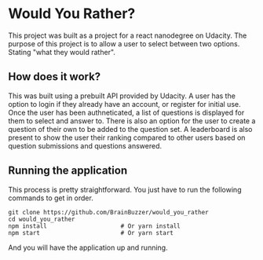 # Would You Rather?

This project was built as a project for a react nanodegree on Udacity. The purpose of this project is to allow a user to select between two options. Stating "what they would rather".

## How does it work?
This was built using a prebuilt API provided by Udacity. A user has the option to login if they already have an account, or register for initial use. Once the user has been authneticated, a list of questions is displayed for them to select and answer to. There is also an option for the user to create a question of their own to be added to the question set. A leaderboard is also present to show the user their ranking compared to other users based on question submissions and questions answered.


## Running the application

This process is pretty straightforward. You just have to run the following commands to get in order.

```
git clone https://github.com/BrainBuzzer/would_you_rather
cd would_you_rather
npm install                     # Or yarn install
npm start                       # Or yarn start
```

And you will have the application up and running.

